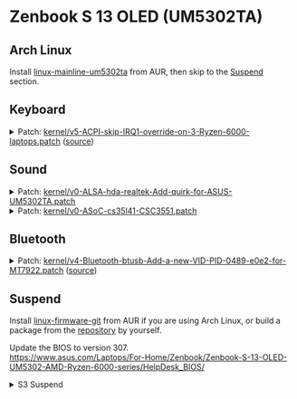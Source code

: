 # Zenbook S 13 OLED (UM5302TA)

## Arch Linux

Install [linux-mainline-um5302ta](https://aur.archlinux.org/packages/linux-mainline-um5302ta) from AUR, then skip to the [Suspend](#suspend) section.

## Keyboard

<details>
<summary>
Patch: <a href="./patches/kernel/v5-ACPI-skip-IRQ1-override-on-3-Ryzen-6000-laptops.patch">kernel/v5-ACPI-skip-IRQ1-override-on-3-Ryzen-6000-laptops.patch</a> (<a href="https://patchwork.kernel.org/project/linux-acpi/list/?series=655231">source</a>)
</summary>

```diff
diff --git a/drivers/acpi/resource.c b/drivers/acpi/resource.c
index c2d494784425..0491da180fc5 100644
--- a/drivers/acpi/resource.c
+++ b/drivers/acpi/resource.c
@@ -381,6 +381,31 @@ unsigned int acpi_dev_get_irq_type(int triggering, int polarity)
 }
 EXPORT_SYMBOL_GPL(acpi_dev_get_irq_type);

+static const struct dmi_system_id irq1_edge_low_shared[] = {
+	{
+		.ident = "Asus Zenbook S 13 OLED UM5302",
+		.matches = {
+			DMI_MATCH(DMI_SYS_VENDOR, "ASUSTeK COMPUTER INC."),
+			DMI_MATCH(DMI_BOARD_NAME, "UM5302TA"),
+		},
+	},
+	{
+		.ident = "Lenovo ThinkBook 14 G4+ ARA",
+		.matches = {
+			DMI_MATCH(DMI_SYS_VENDOR, "LENOVO"),
+			DMI_MATCH(DMI_PRODUCT_NAME, "21D0"),
+		},
+	},
+	{
+		.ident = "Redmi Book Pro 15 2022 Ryzen",
+		.matches = {
+			DMI_MATCH(DMI_SYS_VENDOR, "TIMI"),
+			DMI_MATCH(DMI_BOARD_NAME, "TM2113"),
+		},
+	},
+	{ }
+};
+
 static const struct dmi_system_id medion_laptop[] = {
 	{
 		.ident = "MEDION P15651",
@@ -408,6 +433,7 @@ struct irq_override_cmp {
 };

 static const struct irq_override_cmp skip_override_table[] = {
+	{ irq1_edge_low_shared, 1, ACPI_EDGE_SENSITIVE, ACPI_ACTIVE_LOW, 1 },
 	{ medion_laptop, 1, ACPI_LEVEL_SENSITIVE, ACPI_ACTIVE_LOW, 0 },
 };

```

</details>

## Sound

<details>
<summary>
Patch: <a href="./patches/kernel/v0-ALSA-hda-realtek-Add-quirk-for-ASUS-UM5302TA.patch">kernel/v0-ALSA-hda-realtek-Add-quirk-for-ASUS-UM5302TA.patch</a>
</summary>

```diff
diff --git a/sound/pci/hda/patch_realtek.c b/sound/pci/hda/patch_realtek.c
index cee69fa7e246..2e4dbd14e43f 100644
--- a/sound/pci/hda/patch_realtek.c
+++ b/sound/pci/hda/patch_realtek.c
@@ -9137,6 +9137,7 @@ static const struct snd_pci_quirk alc269_fixup_tbl[] = {
 	SND_PCI_QUIRK(0x1043, 0x1e51, "ASUS Zephyrus M15", ALC294_FIXUP_ASUS_GU502_PINS),
 	SND_PCI_QUIRK(0x1043, 0x1e8e, "ASUS Zephyrus G15", ALC289_FIXUP_ASUS_GA401),
 	SND_PCI_QUIRK(0x1043, 0x1f11, "ASUS Zephyrus G14", ALC289_FIXUP_ASUS_GA401),
+	SND_PCI_QUIRK(0x1043, 0x1f12, "ASUS UM5302TA", ALC287_FIXUP_CS35L41_I2C_2),
 	SND_PCI_QUIRK(0x1043, 0x1d42, "ASUS Zephyrus G14 2022", ALC289_FIXUP_ASUS_GA401),
 	SND_PCI_QUIRK(0x1043, 0x16b2, "ASUS GU603", ALC289_FIXUP_ASUS_GA401),
 	SND_PCI_QUIRK(0x1043, 0x3030, "ASUS ZN270IE", ALC256_FIXUP_ASUS_AIO_GPIO2),
```

</details>

<details>
<summary>
Patch: <a href="./patches/kernel/v0-ASoC-cs35l41-CSC3551.patch">kernel/v0-ASoC-cs35l41-CSC3551.patch</a>
</summary>

```diff
diff --git a/sound/pci/hda/cs35l41_hda.c b/sound/pci/hda/cs35l41_hda.c
index cce27a86267f..7374565ecf15 100644
--- a/sound/pci/hda/cs35l41_hda.c
+++ b/sound/pci/hda/cs35l41_hda.c
@@ -420,7 +420,7 @@ static int cs35l41_hda_read_acpi(struct cs35l41_hda *cs35l41, const char *hid, i
 	 * And devm functions expect that the device requesting the resource has the correct
 	 * fwnode.
 	 */
-	if (strncmp(hid, "CLSA0100", 8) != 0)
+	if (strncmp(hid, "CLSA0100", 8) != 0 && strncmp(hid, "CSC3551", 7) != 0)
 		return -EINVAL;

 	/* check I2C address to assign the index */
```

</details>

## Bluetooth

<details>
<summary>
Patch: <a href="./patches/kernel/v4-Bluetooth-btusb-Add-a-new-VID-PID-0489-e0e2-for-MT7922.patch">kernel/v4-Bluetooth-btusb-Add-a-new-VID-PID-0489-e0e2-for-MT7922.patch</a> (<a href="https://patchwork.kernel.org/project/bluetooth/list/?series=653792">source</a>)
</summary>

```diff
diff --git a/drivers/bluetooth/btusb.c b/drivers/bluetooth/btusb.c
index fb1a67189412..23ff919d7768 100644
--- a/drivers/bluetooth/btusb.c
+++ b/drivers/bluetooth/btusb.c
@@ -480,6 +480,9 @@ static const struct usb_device_id blacklist_table[] = {
 	{ USB_DEVICE(0x13d3, 0x3568), .driver_info = BTUSB_MEDIATEK |
 						     BTUSB_WIDEBAND_SPEECH |
 						     BTUSB_VALID_LE_STATES },
+	{ USB_DEVICE(0x0489, 0xe0e2), .driver_info = BTUSB_MEDIATEK |
+						     BTUSB_WIDEBAND_SPEECH |
+						     BTUSB_VALID_LE_STATES },

 	/* Additional Realtek 8723AE Bluetooth devices */
 	{ USB_DEVICE(0x0930, 0x021d), .driver_info = BTUSB_REALTEK },
```

</details>

## Suspend

Install [linux-firmware-git](https://aur.archlinux.org/packages/linux-firmware-git) from AUR if you are using Arch Linux, or build a package from the [repository](https://git.kernel.org/pub/scm/linux/kernel/git/firmware/linux-firmware.git/) by yourself.

Update the BIOS to version 307.  
<https://www.asus.com/Laptops/For-Home/Zenbook/Zenbook-S-13-OLED-UM5302-AMD-Ryzen-6000-series/HelpDesk_BIOS/>

<details>
<summary>
S3 Suspend
</summary>

> **Warning**  
> S3 suspend might be unreliable and result in freezing.

```
options mem_sleep_default=deep
```

<details>
<summary>
Patch: <a href="./patches/acpi/dsdt.patch">acpi/dsdt.patch</a>
</summary>

```diff
diff --git a/dsdt.dsl b/dsdt.dsl
index 01b8c57..fa83d84 100644
--- a/dsdt.dsl
+++ b/dsdt.dsl
@@ -18,7 +18,7 @@
  *     Compiler ID      "INTL"
  *     Compiler Version 0x20200717 (538969879)
  */
-DefinitionBlock ("", "DSDT", 2, "_ASUS_", "Notebook", 0x01072009)
+DefinitionBlock ("", "DSDT", 2, "_ASUS_", "Notebook", 0x0107200A)
 {
     External (_SB_.ALIB, MethodObj)    // 2 Arguments
     External (_SB_.APTS, MethodObj)    // 1 Arguments
@@ -413,7 +413,7 @@ DefinitionBlock ("", "DSDT", 2, "_ASUS_", "Notebook", 0x01072009)

     Name (SS1, Zero)
     Name (SS2, Zero)
-    Name (SS3, Zero)
+    Name (SS3, One)
     Name (SS4, One)
     Name (IOST, 0xFFFF)
     Name (TOPM, 0x00000000)
@@ -3298,7 +3298,7 @@ DefinitionBlock ("", "DSDT", 2, "_ASUS_", "Notebook", 0x01072009)
         Zero,
         Zero
     })
-    Name (XS3, Package (0x04)
+    Name (_S3, Package (0x04)
     {
         0x03,
         Zero,
```

</details>

See also: <https://wiki.archlinux.org/title/DSDT>

</details>
